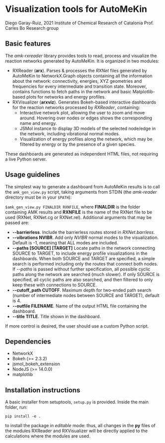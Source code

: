 # Visualization tools for AutoMeKin
Diego Garay-Ruiz, 2021
Institute of Chemical Research of Catalonia
Prof. Carles Bo Research group

## Basic features
The *amk-rxreader* library provides tools to read, process and visualize the reaction networks generated by AutoMeKin. It is organized in two modules:

- RXReader (**arx**). Parses & processes the *RXNet* files generated by AutoMeKin to NetworkX.Graph objects containing all the information about the network: connectivity, energies, XYZ geometries and frequencies for every intermediate and transition state. Moreover, contains functions to fetch paths in the network and basic Matplotlib-based plots for networks and energy profiles.
- RXVisualizer (**arxviz**). Generates Bokeh-based interactive dashboards for the reaction networks processed by *RXReader*, containing:
    - Interactive network plot, allowing the user to zoom and move around. Hovering over nodes or edges shows the corresponding name and energy.
    - JSMol instance to display 3D models of the selected node/edge in the network, including vibrational normal modes.
    - Visualization of energy profiles along the network, which may be filtered by energy or by the presence of a given species.

These dashboards are generated as independent HTML files, not requiring a live Python server.

## Usage guidelines
The simplest way to generate a dashboard from AutoMeKin	results is to call the `amk_gen_view.py` script, taking arguments from STDIN (the *amk-reader* directory must be in your `$PATH`):

`$amk_gen_view.py FINALDIR RXNFILE`, where **FINALDIR** is the folder containing AMK results and **RXNFILE** is the name of the RXNet file to be used (RXNet, RXNet.cg or RXNet.rel). Additional arguments that may be passed are:

- **--barrierless**. Include the barrierless routes stored in *RXNet.barrless*.
- **--vibrations NVIBR**. Add only *NVIBR* normal modes to the visualization. Default is -1, meaning that ALL modes are included.
- **--paths [SOURCE] [TARGET]** Locate paths in the network connecting SOURCE to TARGET, to include energy profile visualizations in the dashboards. When both SOURCE and TARGET are specified, a simple search is performed including only the routes that connect both nodes. If *--paths* is passed without further specification, all possible cyclic paths along the network are searched (much slower). If only SOURCE is specified, all cyclic paths are also searched, and then filtered to only keep these with connections to SOURCE.
- **--cutoff_path CUTOFF**. Maximum depth for two-ended path search (number of intermediate nodes between SOURCE and TARGET), default is 4.
- **--outfile FILENAME**. Name of the output HTML file containing the dashboard.
- **--title TITLE**. Title shown in the dashboard.

If more control is desired, the user should use a custom Python script.

## Dependencies
+ NetworkX 
+ Bokeh (>= 2.3.2)
+ jsmol_bokeh_extension
+ NodeJS (>= 14.0.0)
+ matplotlib

## Installation instructions
A basic installer from setuptools, `setup.py` is provided. Inside the main folder, run:

```
pip install -e .
```

to install the package in *editable* mode: thus, all changes in the **py** files of the modules RXReader and RXVisualizer will be directly applied to the calculations where the modules are used.
